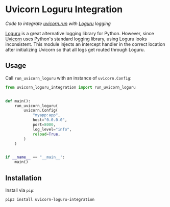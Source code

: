 # Uvicorn Loguru Integration

*Code to integrate
[uvicorn.run](https://github.com/encode/uvicorn/blob/master/uvicorn/main.py#L365) with
[Loguru](https://github.com/Delgan/loguru) logging*

[Loguru](https://github.com/Delgan/loguru) is a great alternative logging library for
Python. However, since [Uvicorn](https://www.uvicorn.org/) uses Python's standard
logging library, using Loguru looks inconsistent. This module injects an intercept
handler in the correct location after initializing Uvicorn so that all logs get routed
through Loguru.

## Usage

Call `run_uvicorn_loguru` with an instance of `uvicorn.Config`:

```python
from uvicorn_loguru_integration import run_uvicorn_loguru


def main():
    run_uvicorn_loguru(
        uvicorn.Config(
            "myapp:app",
            host="0.0.0.0",
            port=8000,
            log_level="info",
            reload=True,
        )
    )


if __name__ == "__main__":
    main()
```

## Installation

Install via `pip`:

```bash
pip3 install uvicorn-loguru-integration
```
